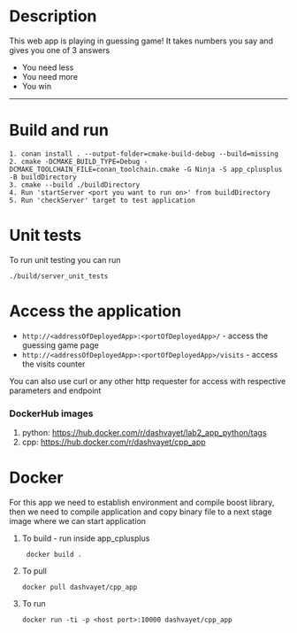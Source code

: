 # Description

This web app is playing in guessing game! It takes numbers you say and gives you one of 3 answers
- You need less
- You need more
- You win

--------
# Build and run
    1. conan install . --output-folder=cmake-build-debug --build=missing
    2. cmake -DCMAKE_BUILD_TYPE=Debug -DCMAKE_TOOLCHAIN_FILE=conan_toolchain.cmake -G Ninja -S app_cplusplus -B buildDirectory
    3. cmake --build ./buildDirectory
    4. Run 'startServer <port you want to run on>' from buildDirectory
    5. Run 'checkServer' target to test application


# Unit tests
To run unit testing you can run

    ./build/server_unit_tests 


# Access the application 
 - ```http://<addressOfDeployedApp>:<portOfDeployedApp>/``` - access the guessing game page
 - ```http://<addressOfDeployedApp>:<portOfDeployedApp>/visits``` - access the visits counter

You can also use curl or any other http requester for access with respective parameters and endpoint

### DockerHub images
 1. python: https://hub.docker.com/r/dashvayet/lab2_app_python/tags
 2. cpp: https://hub.docker.com/r/dashvayet/cpp_app

# Docker
For this app we need to establish environment and compile boost library, then we need to compile application and copy binary file to a next stage image where we can start application

1. To build  - run inside app_cplusplus
        
        docker build .
2.  To pull
    
        docker pull dashvayet/cpp_app
3.  To run

        docker run -ti -p <host port>:10000 dashvayet/cpp_app